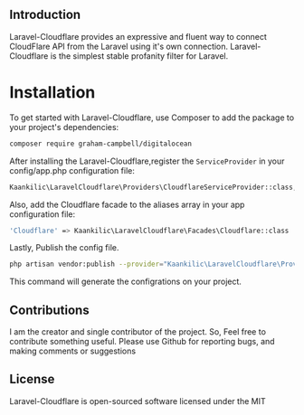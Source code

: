 ## Introduction
Laravel-Cloudflare provides an expressive and fluent way to connect CloudFlare API from the Laravel using it's own connection.
Laravel-Cloudflare is the simplest stable profanity filter for Laravel.

# Installation
To get started with Laravel-Cloudflare, use Composer to add the package to your project's dependencies:

```bash
composer require graham-campbell/digitalocean
```
After installing the Laravel-Cloudflare,register the `ServiceProvider` in your config/app.php configuration file:

```bash
Kaankilic\LaravelCloudflare\Providers\CloudflareServiceProvider::class,
```

Also, add the Cloudflare facade to the aliases array in your app configuration file:

```bash
'Cloudflare' => Kaankilic\LaravelCloudflare\Facades\Cloudflare::class
```

Lastly, Publish the config file.
```bash
php artisan vendor:publish --provider="Kaankilic\LaravelCloudflare\Providers\CloudflareServiceProvider::class"
```

This command will generate the configrations on your project.

## Contributions
I am the creator and single contributor of the project. So, Feel free to contribute something useful. Please use Github for reporting bugs, and making comments or suggestions

## License
Laravel-Cloudflare is open-sourced software licensed under the MIT

